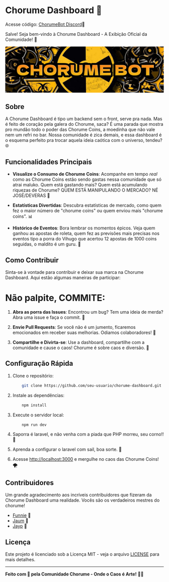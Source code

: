 # Chorume Dashboard 🚀


Acesse código: [ChorumeBot Discord](https://github.com/brunofunnie/chorumebot)🤖


Salve! Seja bem-vindo à Chorume Dashboard - A Exibição Oficial da Comunidade! 🎉

![Chorume Logo](/public/image/chorumebot.png)

## Sobre

A Chorume Dashboard é tipo um backend sem o front, serve pra nada. Mas é feito de coração pela galera do Chorume, saca? É uma parada que mostra pro mundão todo o poder das Chorume Coins, a moedinha que não vale nem um refri no bar. Nossa comunidade é zica demais, e essa dashboard é o esquema perfeito pra trocar aquela ideia caótica com o universo, tendeu? 🌐

## Funcionalidades Principais

- **Visualize o Consumo de Chorume Coins**: Acompanhe em tempo *real* como as Chorume Coins estão sendo gastas nessa comunidade que só atrai maluko. Quem está gastando mais? Quem está acumulando riquezas de Chorume? QUEM ESTÁ MANIPULANDO O MERCADO? NÉ JOSÉ/DEVERAS 💸

- **Estatísticas Divertidas**: Descubra estatísticas de mercado, como quem fez o maior número de "chorume coins" ou quem enviou mais "chorume coins". 📊

- **Histórico de Eventos**: Bora lembrar os momentos épicos. Veja quem ganhou as apostas de roleta, quem fez as previsões mais precisas nos eventos tipo a porra do Vihugo que acertou 12 apostas de 1000 coins seguidas, o maldito é um guru. 🎉

## Como Contribuir

Sinta-se à vontade para contribuir e deixar sua marca na Chorume Dashboard. Aqui estão algumas maneiras de participar:

# Não palpite, COMMITE:

1. **Abra as porra das Issues**: Encontrou um bug? Tem uma ideia de merda? Abra uma issue e faça o commit. 🤔

2. **Envie Pull Requests**: Se você não é um jumento, ficaremos emocionados em receber suas melhorias. Odiamos colaboradores! 🚀

3. **Compartilhe e Divirta-se**: Use a dashboard, compartilhe com a comunidade e cause o caos! Chorume é sobre caos e diversão. 🎊

## Configuração Rápida

1. Clone o repositório: 
    ```bash
        git clone https://github.com/seu-usuario/chorume-dashboard.git
    ```

2. Instale as dependências: 
    ```bash
        npm install
    ```

3. Execute o servidor local: 
    ```bash
        npm run dev
    ```

4. Saporra é laravel, e não venha com a piada que PHP morreu, seu corno!! 🍺

5. Aprenda a configurar o laravel com sail, boa sorte. 🚢

4. Acesse [http://localhost:3000](http://localhost:3000) e mergulhe no caos das Chorume Coins! 🌪️

## Contribuidores

Um grande agradecimento aos incríveis contribuidores que fizeram da Chorume Dashboard uma realidade. Vocês são os verdadeiros mestres do chorume!

- [Funnie](https://github.com/brunofunnie) 💪
- [Jaum](https://github.com/jaumdev1) 🤘
- [Jayp](https://github.com/jayp-xgh) 🎸

## Licença

Este projeto é licenciado sob a Licença MIT - veja o arquivo [LICENSE](LICENSE) para mais detalhes.

---

**Feito com 💚 pela Comunidade Chorume - Onde o Caos é Arte!** 🌈✨